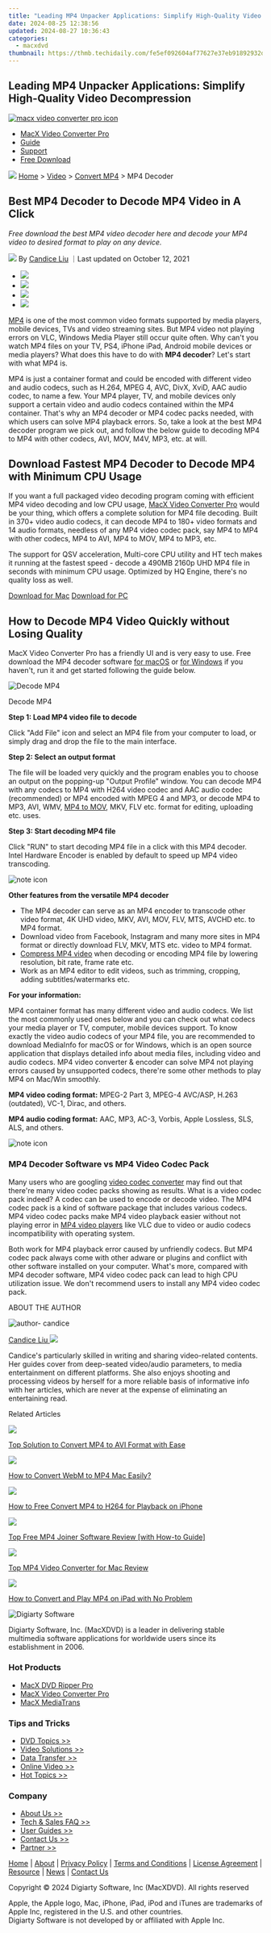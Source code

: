 ```yaml
---
title: "Leading MP4 Unpacker Applications: Simplify High-Quality Video Decompression"
date: 2024-08-25 12:38:56
updated: 2024-08-27 10:36:43
categories:
  - macxdvd
thumbnail: https://thmb.techidaily.com/fe5ef092604af77627e37eb91892932d5bd09d30f9ba3735b2030bed905d1671.jpg
---
```


## Leading MP4 Unpacker Applications: Simplify High-Quality Video Decompression

[![macx video converter pro icon](https://www.macxdvd.com/mac-video-converter-pro/../image-style/new-seo/icon11.png)](https://tools.techidaily.com/macxdvd/products/)

* [MacX Video Converter Pro](https://tools.techidaily.com/macxdvd/products/)
* [Guide](https://tools.techidaily.com/macxdvd/products/)
* [Support](https://tools.techidaily.com/macxdvd/products/)
* [Free Download](https://tools.techidaily.com/macxdvd/products/)



![](https://www.macxdvd.com/mac-video-converter-pro/../image-style/new-seo/icon7.png) [Home](https://tools.techidaily.com/macxdvd/products/) \> [Video](https://tools.techidaily.com/macxdvd/products/) \> [Convert MP4](https://tools.techidaily.com/macxdvd/products/) \> MP4 Decoder

## Best MP4 Decoder to Decode MP4 Video in A Click



_Free download the best MP4 video decoder here and decode your MP4 video to desired format to play on any device._

![](https://www.macxdvd.com/mac-video-converter-pro/../image-style/new-seo/icon6.png) By [Candice Liu](https://tools.techidaily.com/macxdvd/products/) ｜Last updated on October 12, 2021

* [![](https://www.macxdvd.com/mac-video-converter-pro/../image-style/new-seo/share-fa.jpg)](https://www.facebook.com/sharer/sharer.php?u=https://www.macxdvd.com/mac-video-converter-pro/best-mp4-decoder.htm)
* [![](https://www.macxdvd.com/mac-video-converter-pro/../image-style/new-seo/share-tw.jpg)](https://twitter.com/intent/tweet?url=https://www.macxdvd.com/mac-video-converter-pro/best-mp4-decoder.htm)
* [![](https://www.macxdvd.com/mac-video-converter-pro/../image-style/new-seo/share-email.jpg)](https://www.macxdvd.com/mac-video-converter-pro/mailto:info@example.com?&subject=&body=https://www.macxdvd.com/mac-video-converter-pro/best-mp4-decoder.htm)
* [![](https://www.macxdvd.com/mac-video-converter-pro/../image-style/new-seo/share-in.jpg)](https://www.linkedin.com/shareArticle?mini=true&url=https://www.macxdvd.com/mac-video-converter-pro/best-mp4-decoder.htm&title=&summary=https://www.macxdvd.com/mac-video-converter-pro/best-mp4-decoder.htm&source=)

[MP4](https://tools.techidaily.com/macxdvd/products/) is one of the most common video formats supported by media players, mobile devices, TVs and video streaming sites. But MP4 video not playing errors on VLC, Windows Media Player still occur quite often. Why can't you watch MP4 files on your TV, PS4, iPhone iPad, Android mobile devices or media players? What does this have to do with **MP4 decoder**? Let's start with what MP4 is.

MP4 is just a container format and could be encoded with different video and audio codecs, such as H.264, MPEG 4, AVC, DivX, XviD, AAC audio codec, to name a few. Your MP4 player, TV, and mobile devices only support a certain video and audio codecs contained within the MP4 container. That's why an MP4 decoder or MP4 codec packs needed, with which users can solve MP4 playback errors. So, take a look at the best MP4 decoder program we pick out, and follow the below guide to decoding MP4 to MP4 with other codecs, AVI, MOV, M4V, MP3, etc. at will.

## Download Fastest MP4 Decoder to Decode MP4 with Minimum CPU Usage

If you want a full packaged video decoding program coming with efficient MP4 video decoding and low CPU usage, [MacX Video Converter Pro](https://tools.techidaily.com/macxdvd/products/) would be your thing, which offers a complete solution for MP4 file decoding. Built in 370+ video audio codecs, it can decode MP4 to 180+ video formats and 14 audio formats, needless of any MP4 video codec pack, say MP4 to MP4 with other codecs, MP4 to AVI, MP4 to MOV, MP4 to MP3, etc.

The support for QSV acceleration, Multi-core CPU utility and HT tech makes it running at the fastest speed - decode a 490MB 2160p UHD MP4 file in seconds with minimum CPU usage. Optimized by HQ Engine, there's no quality loss as well.

[Download for Mac](https://tools.techidaily.com/macxdvd/products/) [Download for PC](https://tools.techidaily.com/macxdvd/products/) 

## How to Decode MP4 Video Quickly without Losing Quality

MacX Video Converter Pro has a friendly UI and is very easy to use. Free download the MP4 decoder software [for macOS](https://tools.techidaily.com/macxdvd/products/) or [for Windows](https://tools.techidaily.com/macxdvd/products/) if you haven't, run it and get started following the guide below. 

![Decode MP4](https://www.macxdvd.com/mac-video-converter-pro/../mac-dvd-video-converter-how-to/article-image/mp4player7.png) 

Decode MP4

**Step 1: Load MP4 video file to decode**

Click "Add File" icon and select an MP4 file from your computer to load, or simply drag and drop the file to the main interface. 

**Step 2: Select an output format**

The file will be loaded very quickly and the program enables you to choose an output on the popping-up "Output Profile" window. You can decode MP4 with any codecs to MP4 with H264 video codec and AAC audio codec (recommended) or MP4 encoded with MPEG 4 and MP3, or decode MP4 to MP3, AVI, WMV, [MP4 to MOV](https://tools.techidaily.com/macxdvd/products/), MKV, FLV etc. format for editing, uploading etc. uses. 

**Step 3: Start decoding MP4 file**

Click "RUN" to start decoding MP4 file in a click with this MP4 decoder. Intel Hardware Encoder is enabled by default to speed up MP4 video transcoding. 

![note icon](https://www.macxdvd.com/mac-video-converter-pro/../image-style/new-seo/icon0.png)

**Other features from the versatile MP4 decoder** 

* The MP4 decoder can serve as an MP4 encoder to transcode other video format, 4K UHD video, MKV, AVI, MOV, FLV, MTS, AVCHD etc. to MP4 format.
* Download video from Facebook, Instagram and many more sites in MP4 format or directly download FLV, MKV, MTS etc. video to MP4 format.
* [Compress MP4 video](https://tools.techidaily.com/macxdvd/products/) when decoding or encoding MP4 file by lowering resolution, bit rate, frame rate etc.
* Work as an MP4 editor to edit videos, such as trimming, cropping, adding subtitles/watermarks etc.

**For your information:**

MP4 container format has many different video and audio codecs. We list the most commonly used ones below and you can check out what codecs your media player or TV, computer, mobile devices support. To know exactly the video audio codecs of your MP4 file, you are recommended to download MediaInfo for macOS or for Windows, which is an open source application that displays detailed info about media files, including video and audio codecs. MP4 video converter & encoder can solve MP4 not playing errors caused by unsupported codecs, there're some other methods to play MP4 on Mac/Win smoothly. 

**MP4 video coding format:** MPEG-2 Part 3, MPEG-4 AVC/ASP, H.263 (outdated), VC-1, Dirac, and others.

**MP4 audio coding format:** AAC, MP3, AC-3, Vorbis, Apple Lossless, SLS, ALS, and others.

![note icon](https://www.macxdvd.com/mac-video-converter-pro/../image-style/new-seo/icon0.png)

### MP4 Decoder Software vs MP4 Video Codec Pack

Many users who are googling [video codec converter](https://tools.techidaily.com/macxdvd/products/) may find out that there're many video codec packs showing as results. What is a video codec pack indeed? A codec can be used to encode or decode video. The MP4 codec pack is a kind of software package that includes various codecs. MP4 video codec packs make MP4 video playback easier without not playing error in [MP4 video players](https://tools.techidaily.com/macxdvd/products/) like VLC due to video or audio codecs incompatibility with operating system. 

Both work for MP4 playback error caused by unfriendly codecs. But MP4 codec pack always come with other adware or plugins and conflict with other software installed on your computer. What's more, compared with MP4 decoder software, MP4 video codec pack can lead to high CPU utilization issue. We don't recommend users to install any MP4 video codec pack. 

ABOUT THE AUTHOR

![author- candice](https://www.macxdvd.com/mac-video-converter-pro/../image-style/new-seo/candice.png) 

[Candice Liu ![](https://www.macxdvd.com/mac-video-converter-pro/../image-style/new-seo/share-in1.jpg)](https://www.linkedin.com/in/candice-liu-444483a3/) 

Candice's particularly skilled in writing and sharing video-related contents. Her guides cover from deep-seated video/audio parameters, to media entertainment on different platforms. She also enjoys shooting and processing videos by herself for a more reliable basis of informative info with her articles, which are never at the expense of eliminating an entertaining read.



Related Articles

![](https://www.macxdvd.com/mac-video-converter-pro/../image-style/new-seo/pic7.jpg)

[Top Solution to Convert MP4 to AVI Format with Ease](https://tools.techidaily.com/macxdvd/products/) 

![](https://www.macxdvd.com/mac-video-converter-pro/../image-style/new-seo/pic6.jpg)

[How to Convert WebM to MP4 Mac Easily?](https://tools.techidaily.com/macxdvd/products/) 

![](https://www.macxdvd.com/mac-video-converter-pro/../image-style/new-seo/pic5.jpg)

[How to Free Convert MP4 to H264 for Playback on iPhone](https://tools.techidaily.com/macxdvd/products/) 

![](https://www.macxdvd.com/mac-video-converter-pro/../image-style/new-seo/pic4.jpg)

[Top Free MP4 Joiner Software Review \[with How-to Guide\]](https://tools.techidaily.com/macxdvd/products/) 

![](https://www.macxdvd.com/mac-video-converter-pro/../image-style/new-seo/pic3.jpg)

[Top MP4 Video Converter for Mac Review](https://tools.techidaily.com/macxdvd/products/) 

![](https://www.macxdvd.com/mac-video-converter-pro/../image-style/new-seo/pic2.jpg)

[How to Convert and Play MP4 on iPad with No Problem](https://tools.techidaily.com/macxdvd/products/) 



![Digiarty Software](https://www.macxdvd.com/mac-video-converter-pro/../icon/logo.png) 

Digiarty Software, Inc. (MacXDVD) is a leader in delivering stable multimedia software applications for worldwide users since its establishment in 2006.

### Hot Products

* [MacX DVD Ripper Pro](https://tools.techidaily.com/macxdvd/products/)
* [MacX Video Converter Pro](https://tools.techidaily.com/macxdvd/products/)
* [MacX MediaTrans](https://tools.techidaily.com/macxdvd/products/)

### Tips and Tricks

* [DVD Topics >>](https://tools.techidaily.com/macxdvd/products/)
* [Video Solutions >>](https://tools.techidaily.com/macxdvd/products/)
* [Data Transfer >>](https://tools.techidaily.com/macxdvd/products/)
* [Online Video >>](https://tools.techidaily.com/macxdvd/products/)
* [Hot Topics >>](https://tools.techidaily.com/macxdvd/products/)

### Company

* [About Us >>](https://tools.techidaily.com/macxdvd/products/)
* [Tech & Sales FAQ >>](https://tools.techidaily.com/macxdvd/products/)
* [User Guides >>](https://tools.techidaily.com/macxdvd/products/)
* [Contact Us >>](https://tools.techidaily.com/macxdvd/products/)
* [Partner >>](https://tools.techidaily.com/macxdvd/products/)



[Home](https://tools.techidaily.com/macxdvd/products/) | [About](https://tools.techidaily.com/macxdvd/products/) | [Privacy Policy](https://tools.techidaily.com/macxdvd/products/) | [Terms and Conditions](https://tools.techidaily.com/macxdvd/products/) | [License Agreement](https://tools.techidaily.com/macxdvd/products/) | [Resource](https://tools.techidaily.com/macxdvd/products/) | [News](https://tools.techidaily.com/macxdvd/products/) | [Contact Us](https://tools.techidaily.com/macxdvd/products/)

Copyright © 2024 Digiarty Software, Inc (MacXDVD). All rights reserved

Apple, the Apple logo, Mac, iPhone, iPad, iPod and iTunes are trademarks of Apple Inc, registered in the U.S. and other countries.  
Digiarty Software is not developed by or affiliated with Apple Inc.

<ins class="adsbygoogle"
     style="display:block"
     data-ad-format="autorelaxed"
     data-ad-client="ca-pub-7571918770474297"
     data-ad-slot="1223367746"></ins>



<ins class="adsbygoogle"
     style="display:block"
     data-ad-client="ca-pub-7571918770474297"
     data-ad-slot="8358498916"
     data-ad-format="auto"
     data-full-width-responsive="true"></ins>
